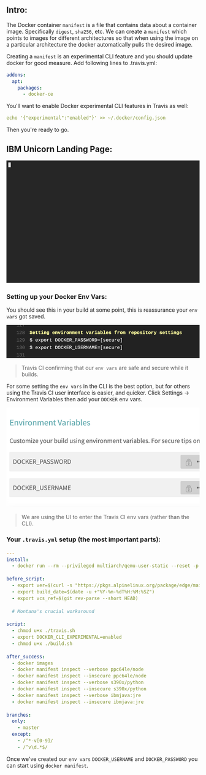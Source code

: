 ## Intro:

The Docker container `manifest` is a file that contains data about a container image. Specifically `digest`, `sha256`, etc. We can create a `manifest` which points to images for different architectures so that when using the image on a particular architecture the docker automatically pulls the desired image.

Creating a ```manifest``` is an experimental CLI feature and you should update docker for good measure. Add following lines to .travis.yml:

```yaml
addons:
  apt:
    packages:
      - docker-ce
```

You'll want to enable Docker experimental CLI features in Travis as well: 

```yaml
echo '{"experimental":"enabled"}' >> ~/.docker/config.json
```
Then you're ready to go. 

## IBM Unicorn Landing Page:

![IBM](ibm.gif)

### Setting up your Docker Env Vars:

You should see this in your build at some point, this is reassurance your `env vars` got saved.

![envvars](dockervars.png)

> Travis CI confirming that our `env vars` are safe and secure while it builds. 

For some setting the `env vars` in the CLI is the best option, but for others using the Travis CI user interface is easier, and quicker. Click Settings -> Environment Variables then add your `DOCKER` env vars. 

![UI](envvarui.png)

> We are using the UI to enter the Travis CI env vars (rather than the CLI).

### Your `.travis.yml` setup (the most important parts): 

```yaml
---
install:
  - docker run --rm --privileged multiarch/qemu-user-static --reset -p yes

before_script:
  - export ver=$(curl -s "https://pkgs.alpinelinux.org/package/edge/main/x86_64/curl" | grep -A3 Version | grep href | sed 's/<[^>]*>//g' | tr -d " ")
  - export build_date=$(date -u +"%Y-%m-%dT%H:%M:%SZ")
  - export vcs_ref=$(git rev-parse --short HEAD)

  # Montana's crucial workaround
  
script:
  - chmod u+x ./travis.sh
  - export DOCKER_CLI_EXPERIMENTAL=enabled
  - chmod u+x ./build.sh

after_success:
  - docker images
  - docker manifest inspect --verbose ppc64le/node
  - docker manifest inspect --insecure ppc64le/node
  - docker manifest inspect --verbose s390x/python
  - docker manifest inspect --insecure s390x/python
  - docker manifest inspect --verbose ibmjava:jre
  - docker manifest inspect --insecure ibmjava:jre

branches:
  only:
    - master
  except:
    - /^*-v[0-9]/
    - /^v\d.*$/
```

Once we've created our `env vars`  `DOCKER_USERNAME` and `DOCKER_PASSWORD` you can start using `docker manifest`. 




